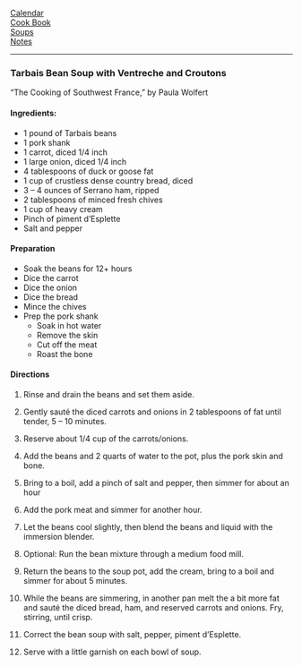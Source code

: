 [Calendar](https://github.com/vmsmith/EDT/blob/master/calendar.md)    
[Cook Book](https://github.com/vmsmith/CookBook/blob/master/README.md)    
[Soups](https://github.com/vmsmith/CookBook/blob/master/soups.md)    
[Notes](https://github.com/vmsmith/CookBook/blob/master/notes.md)

-----    

### Tarbais Bean Soup with Ventreche and Croutons   
“The Cooking of Southwest France,” by Paula Wolfert

#### Ingredients:

* 1 pound of Tarbais beans  
* 1 pork shank  
* 1 carrot, diced 1/4 inch  
* 1 large onion, diced 1/4 inch  
* 4 tablespoons of duck or goose fat  
* 1 cup of crustless dense country bread, diced  
* 3 – 4 ounces of Serrano ham, ripped  
* 2 tablespoons of minced fresh chives  
* 1 cup of heavy cream  
* Pinch of piment d’Esplette  
* Salt and pepper  

#### Preparation  

* Soak the beans for 12+ hours  
* Dice the carrot  
* Dice the onion  
* Dice the bread  
* Mince the chives  
* Prep the pork shank  
  * Soak in hot water  
  * Remove the skin  
  * Cut off the meat  
  * Roast the bone  

#### Directions  

1. Rinse and drain the beans and set them aside.

2. Gently sauté the diced carrots and onions in 2 tablespoons of fat until tender, 5 – 10 minutes.

3. Reserve about 1/4 cup of the carrots/onions.

4. Add the beans and 2 quarts of water to the pot, plus the pork skin and bone.

5. Bring to a boil, add a pinch of salt and pepper, then simmer for about an hour

6. Add the pork meat and simmer for another hour.

7. Let the beans cool slightly, then blend the beans and liquid with the immersion blender.

8. Optional: Run the bean mixture through a medium food mill.

9. Return the beans to the soup pot, add the cream, bring to a boil and simmer for about 5 minutes. 

10. While the beans are simmering,  in another pan melt the a bit more fat and sauté the diced bread, ham, and reserved carrots and onions. Fry, stirring, until crisp.

11. Correct the bean soup with salt, pepper, piment d’Esplette.

12. Serve with a little garnish on each bowl of soup. 


